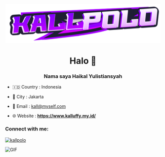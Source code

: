 ![Logo](https://github.com/Kallpolo/Kallpolo/blob/main/kallpolo.png)

<h1 align="center">Halo 👋</h1>

<h3 align="center">Nama saya Haikal Yulistiansyah</h3>

- 🇮🇩 Country : Indonesia

- 🌆 City : Jakarta

- 📨 Email : kall@myself.com

- 🌐 Website : **https://www.kalluffy.my.id/**

<h3 align="left">Connect with me:</h3>

<p align="left">

<a href="https://instagram.com/kallpolo" target="blank"><img align="center" src="https://raw.githubusercontent.com/rahuldkjain/github-profile-readme-generator/master/src/images/icons/Social/instagram.svg" alt="kallpolo" height="30" width="40" /></a>

</p>

![GIF]()


